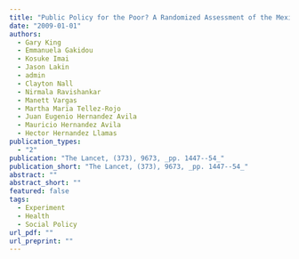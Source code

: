 ```yaml
---
title: "Public Policy for the Poor? A Randomized Assessment of the Mexican Universal Health Insurance Program"
date: "2009-01-01"
authors:
  - Gary King
  - Emmanuela Gakidou
  - Kosuke Imai
  - Jason Lakin
  - admin
  - Clayton Nall
  - Nirmala Ravishankar
  - Manett Vargas
  - Martha Marïa Tellez-Rojo
  - Juan Eugenio Hernandez Avila
  - Mauricio Hernandez Avila
  - Hector Hernandez Llamas
publication_types:
  - "2"
publication: "The Lancet, (373), 9673, _pp. 1447--54_"
publication_short: "The Lancet, (373), 9673, _pp. 1447--54_"
abstract: ""
abstract_short: ""
featured: false
tags:
  - Experiment
  - Health
  - Social Policy
url_pdf: ""
url_preprint: ""
---
```

